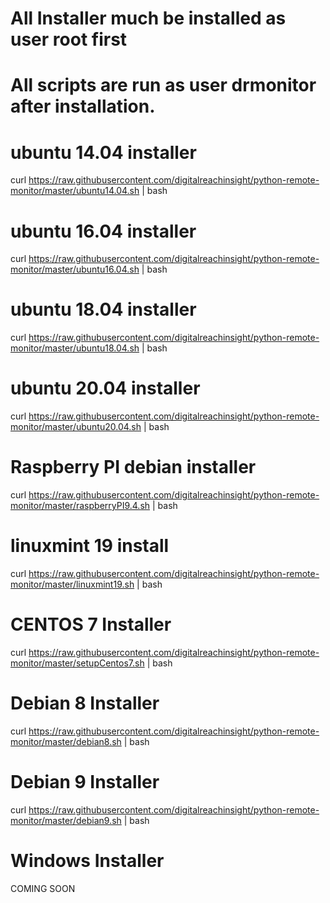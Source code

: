 # All Installer much be installed as user root first
# All scripts are run as user drmonitor after installation.

# ubuntu 14.04 installer

curl https://raw.githubusercontent.com/digitalreachinsight/python-remote-monitor/master/ubuntu14.04.sh | bash

# ubuntu 16.04 installer

curl https://raw.githubusercontent.com/digitalreachinsight/python-remote-monitor/master/ubuntu16.04.sh | bash

# ubuntu 18.04 installer

curl https://raw.githubusercontent.com/digitalreachinsight/python-remote-monitor/master/ubuntu18.04.sh | bash

# ubuntu 20.04 installer

curl https://raw.githubusercontent.com/digitalreachinsight/python-remote-monitor/master/ubuntu20.04.sh | bash

# Raspberry PI debian installer

curl https://raw.githubusercontent.com/digitalreachinsight/python-remote-monitor/master/raspberryPI9.4.sh | bash

# linuxmint 19 install

curl https://raw.githubusercontent.com/digitalreachinsight/python-remote-monitor/master/linuxmint19.sh | bash

# CENTOS 7 Installer

curl https://raw.githubusercontent.com/digitalreachinsight/python-remote-monitor/master/setupCentos7.sh | bash

# Debian 8 Installer
curl https://raw.githubusercontent.com/digitalreachinsight/python-remote-monitor/master/debian8.sh | bash

# Debian 9 Installer
curl https://raw.githubusercontent.com/digitalreachinsight/python-remote-monitor/master/debian9.sh | bash

# Windows Installer
COMING SOON
